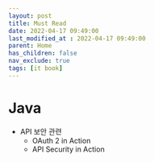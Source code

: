```yaml
---
layout: post
title: Must Read
date: 2022-04-17 09:49:00
last_modified_at : 2022-04-17 09:49:00
parent: Home
has_children: false
nav_exclude: true
tags: [it book]
---
```


# Java

- API 보안 관련
    - OAuth 2 in Action
    - API Security in Action

